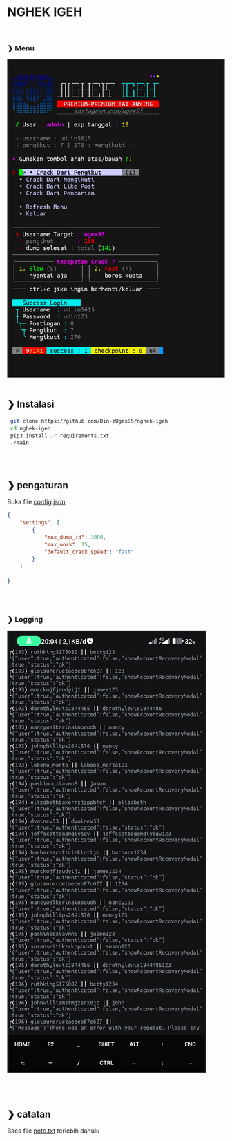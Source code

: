 # NGHEK IGEH<br><br>
### ❯ Menu
![Screenshot](.data/img/menu.jpg)<br><br>
## ❯ Instalasi
```bash
 git clone https://github.com/Din-zUgex95/nghek-igeh
 cd nghek-igeh
 pip3 install -r requirements.txt
 ./main
```
<br><br>
## ❯ pengaturan
 Buka file [config.json](.data/config.json)
```json
{
    "settings": [
        {
            "max_dump_id": 3000,
            "max_work": 15,
            "default_crack_speed": "fast"
        }
    ]

}
```
<br><br>
### ❯ Logging
![Screenshot](.data/img/log.jpg)<br><br>
<br><br>
## ❯ catatan
 Baca file [note.txt](note.txt) terlebih dahulu
<br><br><br><br>

